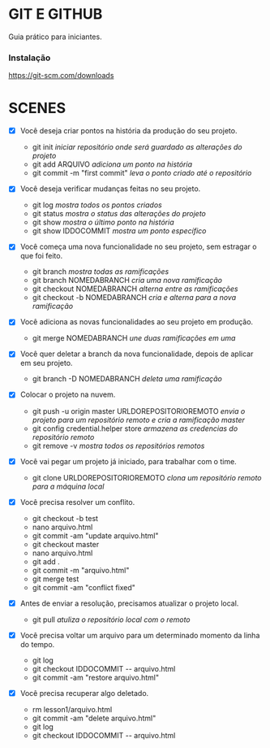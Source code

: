 # GIT E GITHUB

Guia prático para iniciantes.

### Instalação

https://git-scm.com/downloads

# SCENES

- [x] Você deseja criar pontos na história da produção do seu projeto.
    - git init _iniciar repositório onde será guardado as alterações do projeto_
    - git add ARQUIVO _adiciona um ponto na história_
    - git commit -m "first commit" _leva o ponto criado até o repositório_
- [x] Você deseja verificar mudanças feitas no seu projeto.
    - git log _mostra todos os pontos criados_
    - git status _mostra o status das alterações do projeto_
    - git show _mostra o último ponto na história_
    - git show IDDOCOMMIT _mostra um ponto específico_

- [x] Você começa uma nova funcionalidade no seu projeto, sem estragar o que foi feito.
    - git branch _mostra todas as ramificações_
    - git branch NOMEDABRANCH _cria uma nova ramificação_
    - git checkout NOMEDABRANCH _alterna entre as ramificações_
    - git checkout -b NOMEDABRANCH _cria e alterna para a nova ramificação_
- [x] Você adiciona as novas funcionalidades ao seu projeto em produção.
    - git merge NOMEDABRANCH _une duas ramificações em uma_
- [x] Você quer deletar a branch da nova funcionalidade, depois de aplicar em seu projeto.
    - git branch -D NOMEDABRANCH _deleta uma ramificação_

- [x] Colocar o projeto na nuvem.
    - git push -u origin master URLDOREPOSITORIOREMOTO _envia o projeto para um repositório remoto e cria a ramificação master_
    - git config credential.helper store _armazena as credencias do repositório remoto_
    - git remove -v _mostra todos os repositórios remotos_

- [x] Você vai pegar um projeto já iniciado, para trabalhar com o time.
    - git clone URLDOREPOSITORIOREMOTO _clona um repositório remoto para a máquina local_
- [x] Você precisa resolver um conflito.
    - git checkout -b test
    - nano arquivo.html
    - git commit -am "update arquivo.html"
    - git checkout master
    - nano arquivo.html
    - git add .
    - git commit -m "arquivo.html"
    - git merge test
    - git commit -am "conflict fixed"
- [x] Antes de enviar a resolução, precisamos atualizar o projeto local.
    - git pull _atuliza o repositório local com o remoto_

- [x] Você precisa voltar um arquivo para um determinado momento da linha do tempo.
    - git log
    - git checkout IDDOCOMMIT -- arquivo.html
    - git commit -am "restore arquivo.html"
- [x] Você precisa recuperar algo deletado.
    - rm lesson1/arquivo.html
    - git commit -am "delete arquivo.html"
    - git log
    - git checkout IDDOCOMMIT -- arquivo.html
